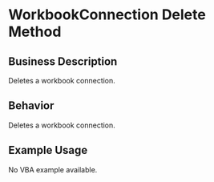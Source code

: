 # WorkbookConnection Delete Method

## Business Description
Deletes a workbook connection.

## Behavior
Deletes a workbook connection.

## Example Usage
No VBA example available.
